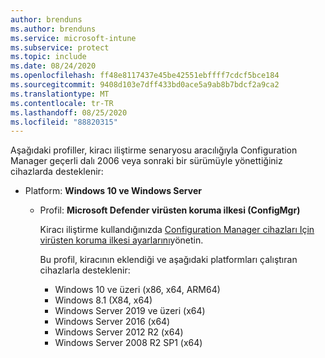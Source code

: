 ```yaml
---
author: brenduns
ms.author: brenduns
ms.service: microsoft-intune
ms.subservice: protect
ms.topic: include
ms.date: 08/24/2020
ms.openlocfilehash: ff48e8117437e45be42551ebffff7cdcf5bce184
ms.sourcegitcommit: 9408d103e7dff433bd0ace5a9ab8b7bdcf2a9ca2
ms.translationtype: MT
ms.contentlocale: tr-TR
ms.lasthandoff: 08/25/2020
ms.locfileid: "88820315"
---
```

<!--Don't apply H2/H3 in this include file since they are context driven by article-->
Aşağıdaki profiller, kiracı iliştirme senaryosu aracılığıyla Configuration Manager geçerli dalı 2006 veya sonraki bir sürümüyle yönettiğiniz cihazlarda desteklenir:
<!--The following profiles are supported for devices you manage with Configuration Manager Technical Preview 2007 or later, through the tenant attach scenario:-->

- Platform: **Windows 10 ve Windows Server**

  - Profil: **Microsoft Defender virüsten koruma ilkesi (ConfigMgr)**
  
    Kiracı iliştirme kullandığınızda [Configuration Manager cihazları Için virüsten koruma ilkesi ayarlarını](../../protect/antivirus-microsoft-defender-settings-windows-tenant-attach.md)yönetin.

    Bu profil, kiracının eklendiği ve aşağıdaki platformları çalıştıran cihazlarla desteklenir:
    - Windows 10 ve üzeri (x86, x64, ARM64)
    - Windows 8.1 (X84, x64)
    - Windows Server 2019 ve üzeri (x64)
    - Windows Server 2016 (x64)
    - Windows Server 2012 R2 (x64)
    - Windows Server 2008 R2 SP1 (x64)
